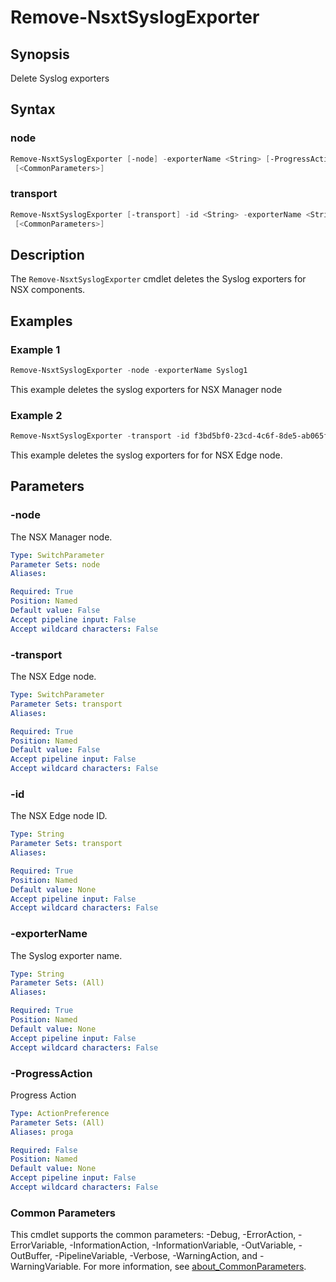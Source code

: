 # Remove-NsxtSyslogExporter

## Synopsis

Delete Syslog exporters

## Syntax

### node

```powershell
Remove-NsxtSyslogExporter [-node] -exporterName <String> [-ProgressAction <ActionPreference>]
 [<CommonParameters>]
```

### transport

```powershell
Remove-NsxtSyslogExporter [-transport] -id <String> -exporterName <String> [-ProgressAction <ActionPreference>]
 [<CommonParameters>]
```

## Description

The `Remove-NsxtSyslogExporter` cmdlet deletes the Syslog exporters for NSX components.

## Examples

### Example 1

```powershell
Remove-NsxtSyslogExporter -node -exporterName Syslog1
```

This example deletes the syslog exporters for NSX Manager node

### Example 2

```powershell
Remove-NsxtSyslogExporter -transport -id f3bd5bf0-23cd-4c6f-8de5-ab065f74d7fe -exporterName Syslog1
```

This example deletes the syslog exporters for for NSX Edge node.

## Parameters

### -node

The NSX Manager node.

```yaml
Type: SwitchParameter
Parameter Sets: node
Aliases:

Required: True
Position: Named
Default value: False
Accept pipeline input: False
Accept wildcard characters: False
```

### -transport

The NSX Edge node.

```yaml
Type: SwitchParameter
Parameter Sets: transport
Aliases:

Required: True
Position: Named
Default value: False
Accept pipeline input: False
Accept wildcard characters: False
```

### -id

The NSX Edge node ID.

```yaml
Type: String
Parameter Sets: transport
Aliases:

Required: True
Position: Named
Default value: None
Accept pipeline input: False
Accept wildcard characters: False
```

### -exporterName

The Syslog exporter name.

```yaml
Type: String
Parameter Sets: (All)
Aliases:

Required: True
Position: Named
Default value: None
Accept pipeline input: False
Accept wildcard characters: False
```

### -ProgressAction

Progress Action

```yaml
Type: ActionPreference
Parameter Sets: (All)
Aliases: proga

Required: False
Position: Named
Default value: None
Accept pipeline input: False
Accept wildcard characters: False
```

### Common Parameters

This cmdlet supports the common parameters: -Debug, -ErrorAction, -ErrorVariable, -InformationAction, -InformationVariable, -OutVariable, -OutBuffer, -PipelineVariable, -Verbose, -WarningAction, and -WarningVariable. For more information, see [about_CommonParameters](http://go.microsoft.com/fwlink/?LinkID=113216).
